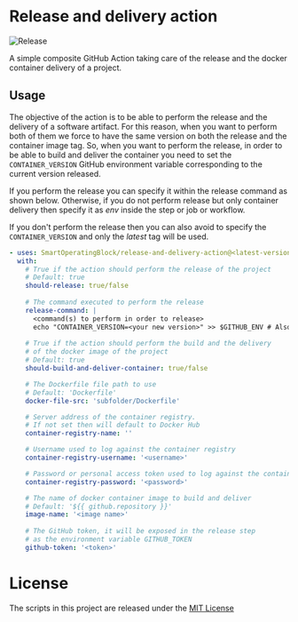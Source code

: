 # Release and delivery action
![Release](https://github.com/smartoperatingblock/release-and-delivery-action/actions/workflows/release.yml/badge.svg)

A simple composite GitHub Action taking care of the release and the docker container delivery of a project.

## Usage
The objective of the action is to be able to perform the release and the delivery of a software artifact.
For this reason, when you want to perform both of them we force to have the same version on both the release and
the container image tag.
So, when you want to perform the release, in order to be able to build and deliver the container you need 
to set the `CONTAINER_VERSION` GitHub environment variable corresponding to the current version released.

If you perform the release you can specify it within the release command as shown below.
Otherwise, if you do not perform release but only container delivery
then specify it as *env* inside the step or job or workflow.

If you don't perform the release then you can also avoid to specify the `CONTAINER_VERSION` and only
the *latest* tag will be used.

``` yaml
- uses: SmartOperatingBlock/release-and-delivery-action@<latest-version>
  with:
    # True if the action should perform the release of the project
    # Default: true
    should-release: true/false
  
    # The command executed to perform the release
    release-command: |
      <command(s) to perform in order to release>
      echo "CONTAINER_VERSION=<your new version>" >> $GITHUB_ENV # Also as command after release
    
    # True if the action should perform the build and the delivery 
    # of the docker image of the project
    # Default: true
    should-build-and-deliver-container: true/false

    # The Dockerfile file path to use
    # Default: 'Dockerfile'
    docker-file-src: 'subfolder/Dockerfile'

    # Server address of the container registry. 
    # If not set then will default to Docker Hub
    container-registry-name: ''

    # Username used to log against the container registry
    container-registry-username: '<username>'

    # Password or personal access token used to log against the container registry
    container-registry-password: '<password>'

    # The name of docker container image to build and deliver
    # Default: '${{ github.repository }}'
    image-name: '<image name>'
    
    # The GitHub token, it will be exposed in the release step
    # as the environment variable GITHUB_TOKEN
    github-token: '<token>'

```

# License
The scripts in this project are released under the [MIT License](LICENSE)